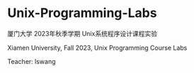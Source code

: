 # Unix-Programming-Labs
厦门大学 2023年秋季学期 Unix系统程序设计课程实验

Xiamen University, Fall 2023, Unix Programming Course Labs

Teacher: lswang

